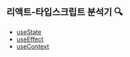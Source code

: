 ## 리액트-타입스크립트 분석기 🔍

- [useState](https://github.com/minjeongss/React-Ts-Practice/tree/main/useState)
- [useEffect](https://github.com/minjeongss/React-Ts-Practice/tree/main/useEffect)
- [useContext](https://github.com/minjeongss/React-Ts-Practice/tree/main/useContext)
